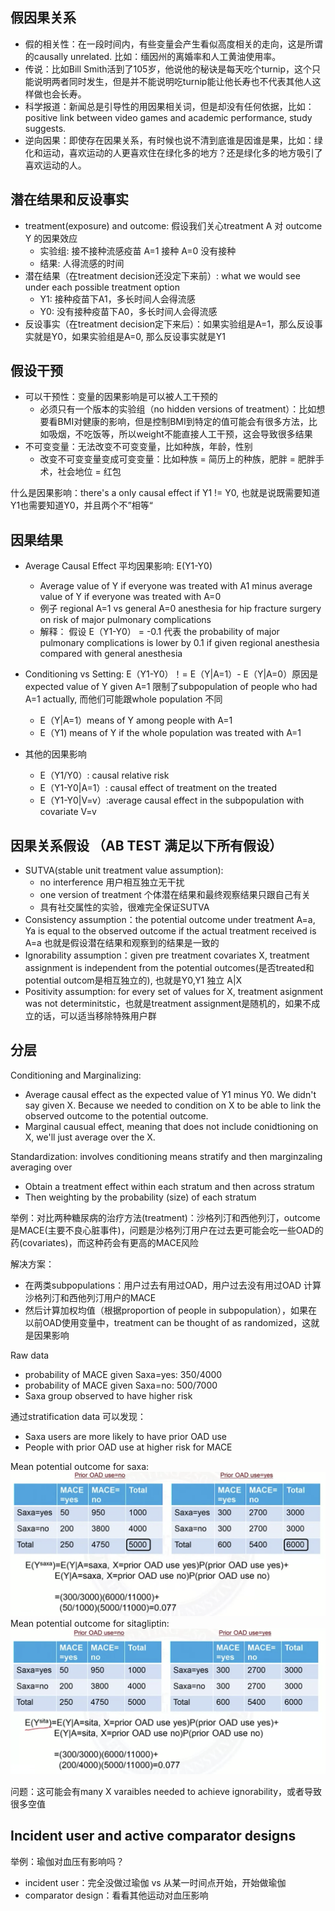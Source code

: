 ## 假因果关系
- 假的相关性：在一段时间内，有些变量会产生看似高度相关的走向，这是所谓的causally unrelated. 比如：缅因州的离婚率和人工黄油使用率。
- 传说：比如Bill Smith活到了105岁，他说他的秘诀是每天吃个turnip，这个只能说明两者同时发生，但是并不能说明吃turnip能让他长寿也不代表其他人这样做也会长寿。
- 科学报道：新闻总是引导性的用因果相关词，但是却没有任何依据，比如：positive link between video games and academic performance, study suggests.
- 逆向因果：即使存在因果关系，有时候也说不清到底谁是因谁是果，比如：绿化和运动，喜欢运动的人更喜欢住在绿化多的地方？还是绿化多的地方吸引了喜欢运动的人。

## 潜在结果和反设事实
- treatment(exposure) and outcome: 假设我们关心treatment A 对 outcome Y 的因果效应
  - 实验组: 接不接种流感疫苗 A=1 接种 A=0 没有接种
  - 结果: 人得流感的时间
- 潜在结果（在treatment decision还没定下来前）: what we would see under each possible treatment option
  - Y1: 接种疫苗下A1，多长时间人会得流感
  - Y0: 没有接种疫苗下A0，多长时间人会得流感
- 反设事实（在treatment decision定下来后）：如果实验组是A=1，那么反设事实就是Y0，如果实验组是A=0, 那么反设事实就是Y1

## 假设干预
- 可以干预性：变量的因果影响是可以被人工干预的
  - 必须只有一个版本的实验组（no hidden versions of treatment）：比如想要看BMI对健康的影响，但是控制BMI到特定的值可能会有很多方法，比如吸烟，不吃饭等，所以weight不能直接人工干预，这会导致很多结果
- 不可变变量：无法改变不可变变量，比如种族，年龄，性别
  - 改变不可变变量变成可变变量：比如种族 = 简历上的种族，肥胖 = 肥胖手术，社会地位 = 红包

什么是因果影响：there's a only causal effect if Y1 != Y0, 也就是说既需要知道Y1也需要知道Y0，并且两个不”相等“

## 因果结果
- Average Causal Effect 平均因果影响: E(Y1-Y0) 
  - Average value of Y if everyone was treated with A1 minus average value of Y if everyone was treated with A=0
  - 例子 regional A=1 vs general A=0 anesthesia for hip fracture surgery on risk of major pulmonary complications
  - 解释： 假设 E（Y1-Y0） = -0.1 代表 the probability of major pulmonary complications is lower by 0.1 if given regional anesthesia compared with general anesthesia

- Conditioning vs Setting: E（Y1-Y0）！= E（Y|A=1）- E（Y|A=0）原因是 expected value of Y given A=1 限制了subpopulation of people who had A=1 actually, 而他们可能跟whole population 不同
  - E（Y|A=1）means of Y among people with A=1
  - E（Y1) means of Y if the whole population was treated with A=1

- 其他的因果影响
  - E（Y1/Y0）: causal relative risk
  - E（Y1-Y0|A=1）: causal effect of treatment on the treated
  - E（Y1-Y0|V=v）:average causal effect in the subpopulation with covariate V=v

## 因果关系假设 （AB TEST 满足以下所有假设）
- SUTVA(stable unit treatment value assumption): 
  - no interference 用户相互独立无干扰
  - one version of treatment 个体潜在结果和最终观察结果只跟自己有关
  - 具有社交属性的实验，很难完全保证SUTVA
- Consistency assumption：the potential outcome under treatment A=a, Ya is equal to the observed outcome if the actual treatment received is A=a 也就是假设潜在结果和观察到的结果是一致的
- Ignorability assumption：given pre treatment covariates X, treatment assignment is independent from the potential outcomes(是否treated和potential outcom是相互独立的), 也就是Y0,Y1 独立 A|X
- Positivity assumption: for every set of values for X, treatment asignment was not determinitstic，也就是treatment assignment是随机的，如果不成立的话，可以适当移除特殊用户群

## 分层
Conditioning and Marginalizing:
- Average causal effect as the expected value of Y1 minus Y0. We didn't say given X. Because we needed to condition on X to be able to link the observed outcome to the potential outcome. 
- Marginal causual effect, meaning that does not include conidtioning on X, we'll just average over the X. 

Standardization: involves conditioning means stratify and then marginzaling averaging over
- Obtain a treatment effect within each stratum and then across stratum
- Then weighting by the probability (size) of each stratum

举例：对比两种糖尿病的治疗方法(treatment)：沙格列汀和西他列汀，outcome是MACE(主要不良心脏事件)，问题是沙格列汀用户在过去更可能会吃一些OAD的药(covariates)，而这种药会有更高的MACE风险

解决方案：
- 在两类subpopulations：用户过去有用过OAD，用户过去没有用过OAD 计算沙格列汀和西他列汀用户的MACE
- 然后计算加权均值（根据proportion of people in subpopulation），如果在以前OAD使用变量中，treatment can be thought of as randomized，这就是因果影响

Raw data
- probability of MACE given Saxa=yes: 350/4000
- probability of MACE given Saxa=no: 500/7000
- Saxa group observed to have higher risk

通过stratification data 可以发现：
- Saxa users are more likely to have prior OAD use 
- People with prior OAD use at higher risk for MACE

Mean potential outcome for saxa:
![Image](/pictures/stratification1.png)
Mean potential outcome for sitagliptin:
![Image](/pictures/stratification2.png)

问题：这可能会有many X varaibles needed to achieve ignorability，或者导致很多空值

## Incident user and active comparator designs
举例：瑜伽对血压有影响吗？
- incident user：完全没做过瑜伽 vs 从某一时间点开始，开始做瑜伽
- comparator design：看看其他运动对血压影响
